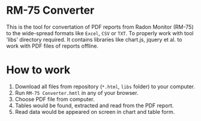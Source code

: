 # RM-75 Converter
This is the tool for convertation of PDF reports from Radon Monitor (RM-75) to the wide-spread formats like `Excel`, `CSV` or `TXT`.
To properly work with tool 'libs' directory required. It contains libraries like chart.js, jquery et al. to work with PDF files of reports offline.

# How to work
1. Download all files from repository (`*.html`, `libs` folder) to your computer.
2. Run `RM-75 Converter.hmtl` in any of your browser.
3. Choose PDF file from computer.
4. Tables would be found, extracted and read from the PDF report.
5. Read data would be appeared on screen in chart and table form.